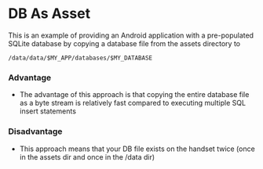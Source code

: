 # DB As Asset

This is an example of providing an Android application with a pre-populated SQLite database by copying a database file from the assets directory to 

    /data/data/$MY_APP/databases/$MY_DATABASE 

### Advantage
- The advantage of this approach is that copying the entire database file as a byte stream is relatively fast compared to executing multiple SQL insert statements

### Disadvantage
- This approach means that your DB file exists on the handset twice (once in the assets dir and once in the /data dir)
